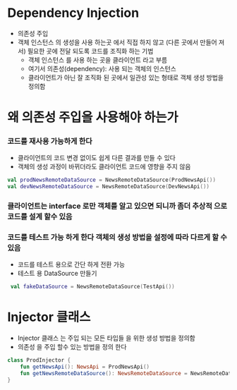 # Dependency Injection

- 의존성 주입 
- 객체 인스턴스 의 생성을 사용 하는곳 에서 직접 하지 않고 (다른 곳에서 만들어 져서) 필요한 곳에 전달 되도록 코드를 조직화 하는 기법
    - 객체 인스턴스 를 사용 하는 곳을 클라이언트 라고 부름
    - 여기서 의존성(dependency): 사용 되는 객체의 인스턴스
    - 클라이언트가 아닌 잘 조직화 된 곳에서 일관성 있는 형태로 객체 생성 방법을 정의함

# 왜 의존성 주입을 사용해야 하는가

### 코드를 재사용 가능하게 한다

- 클라이언트의 코드 변경 없이도 쉽게 다른 결과를 만들 수 있다
- 객체의 생성 과정이 바뀌더라도 클라이언트 코드에 영향을 주지 않음

```kt
val prodNewsRemoteDataSource = NewsRemoteDataSource(ProdNewsApi())
val devNewsRemoteDataSource = NewsRemoteDataSource(DevNewsApi())
```

### 클라이언트는 interface 로만 객체를 알고 있으면 되니까 좀더 추상적 으로 코드를 설계 할수 있음

### 코드를 테스트 가능 하게 한다 객체의 생성 방법을 설정에 따라 다르게 할 수 있음

- 코드를 테스트 용으로 간단 하게 전환 가능
- 테스트 용 DataSource 만들기

```kt
 val fakeDataSource = NewsRemoteDataSource(TestApi())
```

# Injector 클래스

- Injector 클래스 는 주입 되는 모든 타입들 을 위한 생성 방법을 정의함
- 의존성 을 주입 할수 있는 방법을 정의 한다

```kt
class ProdInjector {
    fun getNewsApi(): NewsApi = ProdNewsApi()
    fun getNewsRemoteDataSource(): NewsRemoteDataSource = NewsRemoteDataSource(getNewsApi())
}
```
